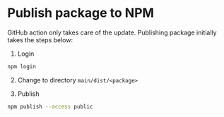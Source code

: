 # Publish package to NPM

GitHub action only takes care of the update. Publishing package initially takes the steps below:

1. Login

```bash
npm login
```

2. Change to directory `main/dist/<package>`

3. Publish

```bash
npm publish --access public
```
